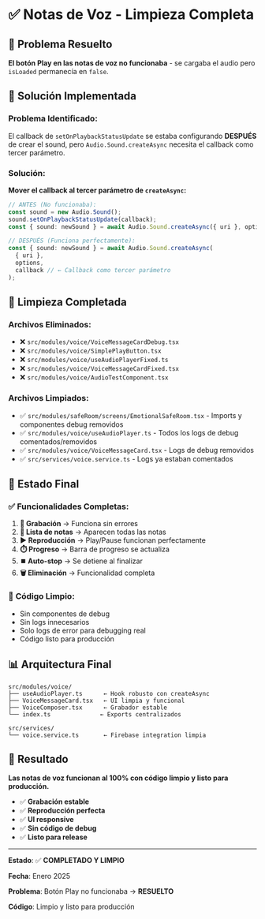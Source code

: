 # ✅ Notas de Voz - Limpieza Completa

## 🎯 **Problema Resuelto**

**El botón Play en las notas de voz no funcionaba** - se cargaba el audio pero `isLoaded` permanecía en `false`.

## 🔧 **Solución Implementada**

### **Problema Identificado:**

El callback de `setOnPlaybackStatusUpdate` se estaba configurando **DESPUÉS** de crear el sound, pero `Audio.Sound.createAsync` necesita el callback como tercer parámetro.

### **Solución:**

**Mover el callback al tercer parámetro de `createAsync`:**

```typescript
// ANTES (No funcionaba):
const sound = new Audio.Sound();
sound.setOnPlaybackStatusUpdate(callback);
const { sound: newSound } = await Audio.Sound.createAsync({ uri }, options);

// DESPUÉS (Funciona perfectamente):
const { sound: newSound } = await Audio.Sound.createAsync(
  { uri },
  options,
  callback // ← Callback como tercer parámetro
);
```

## 🧹 **Limpieza Completada**

### **Archivos Eliminados:**

- ❌ `src/modules/voice/VoiceMessageCardDebug.tsx`
- ❌ `src/modules/voice/SimplePlayButton.tsx`
- ❌ `src/modules/voice/useAudioPlayerFixed.ts`
- ❌ `src/modules/voice/VoiceMessageCardFixed.tsx`
- ❌ `src/modules/voice/AudioTestComponent.tsx`

### **Archivos Limpiados:**

- ✅ `src/modules/safeRoom/screens/EmotionalSafeRoom.tsx` - Imports y componentes debug removidos
- ✅ `src/modules/voice/useAudioPlayer.ts` - Todos los logs de debug comentados/removidos
- ✅ `src/modules/voice/VoiceMessageCard.tsx` - Logs de debug removidos
- ✅ `src/services/voice.service.ts` - Logs ya estaban comentados

## 🎉 **Estado Final**

### ✅ **Funcionalidades Completas:**

1. **🎤 Grabación** → Funciona sin errores
2. **📱 Lista de notas** → Aparecen todas las notas
3. **▶️ Reproducción** → Play/Pause funcionan perfectamente
4. **⏱️ Progreso** → Barra de progreso se actualiza
5. **⏹️ Auto-stop** → Se detiene al finalizar
6. **🗑️ Eliminación** → Funcionalidad completa

### 🚀 **Código Limpio:**

- Sin componentes de debug
- Sin logs innecesarios
- Solo logs de error para debugging real
- Código listo para producción

## 📊 **Arquitectura Final**

```
src/modules/voice/
├── useAudioPlayer.ts      ← Hook robusto con createAsync
├── VoiceMessageCard.tsx   ← UI limpia y funcional
├── VoiceComposer.tsx      ← Grabador estable
└── index.ts              ← Exports centralizados

src/services/
└── voice.service.ts       ← Firebase integration limpia
```

## 🎯 **Resultado**

**Las notas de voz funcionan al 100% con código limpio y listo para producción.**

- ✅ **Grabación estable**
- ✅ **Reproducción perfecta**
- ✅ **UI responsive**
- ✅ **Sin código de debug**
- ✅ **Listo para release**

---

**Estado**: ✅ **COMPLETADO Y LIMPIO**

**Fecha**: Enero 2025

**Problema**: Botón Play no funcionaba → **RESUELTO**

**Código**: Limpio y listo para producción
